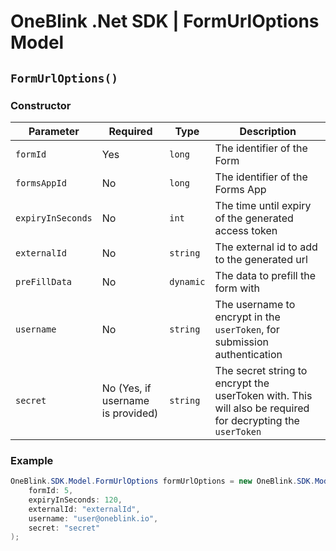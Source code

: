 # OneBlink .Net SDK | FormUrlOptions Model

## `FormUrlOptions()`

### Constructor

| Parameter         | Required                          | Type      | Description                                                                                                |
| ----------------- | --------------------------------- | --------- | ---------------------------------------------------------------------------------------------------------- |
| `formId`          | Yes                               | `long`    | The identifier of the Form                                                                                 |
| `formsAppId`      | No                                | `long`    | The identifier of the Forms App                                                                            |
| `expiryInSeconds` | No                                | `int`     | The time until expiry of the generated access token                                                        |
| `externalId`      | No                                | `string`  | The external id to add to the generated url                                                                |
| `preFillData`     | No                                | `dynamic` | The data to prefill the form with                                                                          |
| `username`        | No                                | `string`  | The username to encrypt in the `userToken`, for submission authentication                                  |
| `secret`          | No (Yes, if username is provided) | `string`  | The secret string to encrypt the userToken with. This will also be required for decrypting the `userToken` |

### Example

```c#
OneBlink.SDK.Model.FormUrlOptions formUrlOptions = new OneBlink.SDK.Model.FormUrlOptions(
    formId: 5,
    expiryInSeconds: 120,
    externalId: "externalId",
    username: "user@oneblink.io",
    secret: "secret"
);

```
